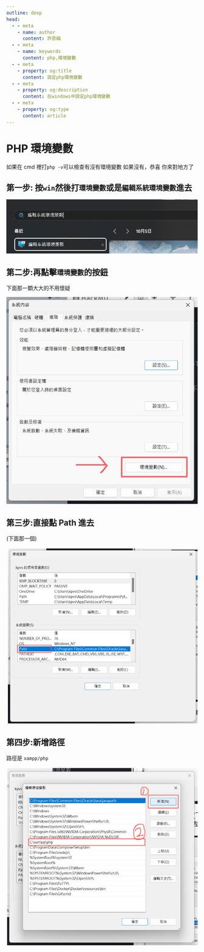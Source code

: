```yaml
---
outline: deep
head:
  - - meta
    - name: author
      content: 許恩綸
  - - meta
    - name: keywords
      content: php,環境變數
  - - meta
    - property: og:title
      content: 設定php環境變數
  - - meta
    - property: og:description
      content: 在windows中設定php環境變數
  - - meta
    - property: og:type
      content: article
---
```


# PHP 環境變數

如果在 cmd 裡打`php -v`可以檢查有沒有環境變數
如果沒有，恭喜 你來對地方了

## 第一步: 按`win`然後打`環境變數`或是`編輯系統環境變數`進去

![](<./assets/PHP環境變數/php環境變數%20(1).png>)

## 第二步:再點擊`環境變數`的按鈕

下面那一顆大大的不用懷疑

![](<./assets/PHP環境變數/php環境變數%20(2).png>)

## 第三步:直接點 Path 進去

(下面那一個)

![](<./assets/PHP環境變數/php環境變數%20(3).png>)

## 第四步:新增路徑

路徑是 `xampp/php`

![](<./assets/PHP環境變數/php環境變數%20(4).png>)
